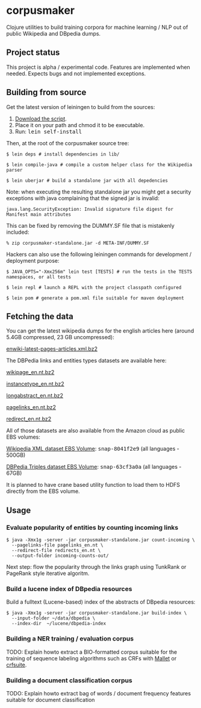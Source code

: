 # corpusmaker

Clojure utilities to build training corpora for machine learning / NLP out of
public Wikipedia and DBpedia dumps.


## Project status

This project is alpha / experimental code. Features are implemented when needed.
Expects bugs and not implemented exceptions.


## Building from source

Get the latest version of leiningen to build from the sources:

1. [Download the script](http://github.com/technomancy/leiningen/raw/stable/bin/lein).
2. Place it on your path and chmod it to be executable.
3. Run: <tt>lein self-install</tt>

Then, at the root of the corpusmaker source tree:

    $ lein deps # install dependencies in lib/

    $ lein compile-java # compile a custom helper class for the Wikipedia parser

    $ lein uberjar # build a standalone jar with all depedencies

Note: when executing the resulting standalone jar you might get a security
exceptions with java complaining that the signed jar is invalid:

    java.lang.SecurityException: Invalid signature file digest for Manifest main attributes

This can be fixed by removing the DUMMY.SF file that is mistakenly included:

    % zip corpusmaker-standalone.jar -d META-INF/DUMMY.SF

Hackers can also use the following leiningen commands for development /
deployment purpose:

    $ JAVA_OPTS="-Xmx256m" lein test [TESTS] # run the tests in the TESTS namespaces, or all tests

    $ lein repl # launch a REPL with the project classpath configured

    $ lein pom # generate a pom.xml file suitable for maven deployment


## Fetching the data

You can get the latest wikipedia dumps for the english articles here (around
5.4GB compressed, 23 GB uncompressed):

  [enwiki-latest-pages-articles.xml.bz2](http://download.wikimedia.org/enwiki/latest/enwiki-latest-pages-articles.xml.bz2)

The DBPedia links and entities types datasets are available here:

  [wikipage_en.nt.bz2](http://downloads.dbpedia.org/3.4/en/wikipage_en.nt.bz2)

  [instancetype_en.nt.bz2](http://downloads.dbpedia.org/3.4/en/instancetype_en.nt.bz2)

  [longabstract_en.nt.bz2](http://downloads.dbpedia.org/3.4/en/longabstract_en.nt.bz2)

  [pagelinks_en.nt.bz2](http://downloads.dbpedia.org/3.4/en/pagelinks_.nt.bz2)

  [redirect_en.nt.bz2](http://downloads.dbpedia.org/3.4/en/redirect_en.nt.bz2)

All of those datasets are also available from the Amazon cloud as public EBS
volumes:

  [Wikipedia XML dataset EBS Volume](http://developer.amazonwebservices.com/connect/entry.jspa?externalID=2506): <tt>snap-8041f2e9</tt> (all languages - 500GB)

  [DBPedia Triples dataset EBS Volume](http://developer.amazonwebservices.com/connect/entry.jspa?externalID=2319): <tt>snap-63cf3a0a</tt> (all languages - 67GB)

It is planned to have crane based utility function to load them to HDFS
directly from the EBS volume.

## Usage

### Evaluate popularity of entities by counting incoming links

    $ java -Xmx1g -server -jar corpusmaker-standalone.jar count-incoming \
      --pagelinks-file pagelinks_en.nt \
      --redirect-file redirects_en.nt \
      --output-folder incoming-counts-out/

Next step: flow the popularity through the links graph using TunkRank
or PageRank style iterative algoritm.


### Build a lucene index of DBpedia resources

Build a fulltext (Lucene-based) index of the abstracts of DBpedia resources:

    $ java -Xmx1g -server -jar corpusmaker-standalone.jar build-index \
      --input-folder ~/data/dbpedia \
      --index-dir  ~/lucene/dbpedia-index

### Building a NER training / evaluation corpus

TODO: Explain howto extract a BIO-formatted corpus suitable for the training of
sequence labeling algorithms such as CRFs with
[Mallet](http://mallet.cs.umass.edu/) or [crfsuite](http://www.chokkan.org/software/crfsuite/).

### Building a document classification corpus

TODO: Explain howto extract bag of words / document frequency features suitable
for document classification

